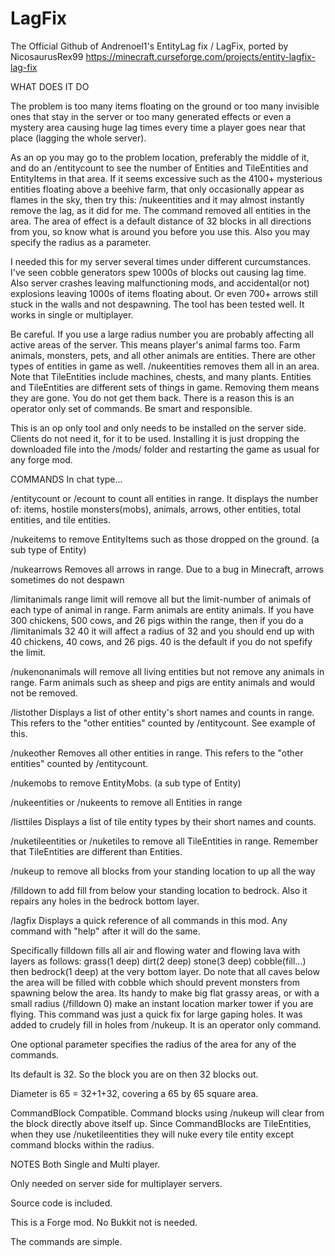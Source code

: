 # LagFix
The Official Github of Andrenoel1's EntityLag fix / LagFix, ported by NicosaurusRex99
https://minecraft.curseforge.com/projects/entity-lagfix-lag-fix

WHAT DOES IT DO
 
The problem is too many items floating on the ground or too many invisible ones that stay in the server or too many generated effects or even a mystery area causing huge lag times every time a player goes near that place (lagging the whole server).
 
As an op you may go to the problem location, preferably the middle of it, and do an /entitycount to see the number of Entities and TileEntities and EntityItems in that area. If it seems excessive such as the 4100+ mysterious entities floating above a beehive farm, that only occasionally appear as flames in the sky, then try this: /nukeentities and it may almost instantly remove the lag, as it did for me. The command removed all entities in the area. The area of effect is a default distance of 32 blocks in all directions from you, so know what is around you before you use this. Also you may specify the radius as a parameter.
 
I needed this for my server several times under different curcumstances. I've seen cobble generators spew 1000s of blocks out causing lag time. Also server crashes leaving malfunctioning mods, and accidental(or not) explosions leaving 1000s of items floating about. Or even 700+ arrows still stuck in the walls and not despawning. The tool has been tested well. It works in single or multiplayer.
 
Be careful. If you use a large radius number you are probably affecting all active areas of the server. This means player's animal farms too. Farm animals, monsters, pets, and all other animals are entities. There are other types of entities in game as well. /nukeentities removes them all in an area. Note that TileEntities include machines, chests, and many plants. Entities and TileEntities are different sets of things in game. Removing them means they are gone. You do not get them back. There is a reason this is an operator only set of commands. Be smart and responsible.
 
This is an op only tool and only needs to be installed on the server side. Clients do not need it, for it to be used. Installing it is just dropping the downloaded file into the /mods/ folder and restarting the game as usual for any forge mod.
 
COMMANDS
In chat type...
 
/entitycount or /ecount to count all entities in range. It displays the number of: items, hostile monsters(mobs), animals, arrows, other entities, total entities, and tile entities.
 
/nukeitems to remove EntityItems such as those dropped on the ground. (a sub type of Entity)

/nukearrows Removes all arrows in range. Due to a bug in Minecraft, arrows sometimes do not despawn

/limitanimals range limit will remove all but the limit-number of animals of each type of animal in range. Farm animals are entity animals. If you have 300 chickens, 500 cows, and 26 pigs within the range, then if you do a /limitanimals 32 40 it will affect a radius of 32 and you should end up with 40 chickens, 40 cows, and 26 pigs. 40 is the default if you do not spefify the limit.

/nukenonanimals will remove all living entities but not remove any animals in range. Farm animals such as sheep and pigs are entity animals and would not be removed.
 
/listother Displays a list of other entity's short names and counts in range. This refers to the "other entities" counted by /entitycount. See example of this.
 
/nukeother Removes all other entities in range. This refers to the "other entities" counted by /entitycount.
 
/nukemobs to remove EntityMobs. (a sub type of Entity)
 
/nukeentities or /nukeents to remove all Entities in range

/listtiles Displays a list of tile entity types by their short names and counts.

/nuketileentities or /nuketiles to remove all TileEntities in range. Remember that TileEntities are different than Entities.

/nukeup to remove all blocks from your standing location to up all the way

/filldown to add fill from below your standing location to bedrock. Also it repairs any holes in the bedrock bottom layer.

 

/lagfix Displays a quick reference of all commands in this mod. Any command with "help" after it will do the same.

 

Specifically filldown fills all air and flowing water and flowing lava with layers as follows: grass(1 deep) dirt(2 deep) stone(3 deep) cobble(fill...) then bedrock(1 deep) at the very bottom layer. Do note that all caves below the area will be filled with cobble which should prevent monsters from spawning below the area. Its handy to make big flat grassy areas, or with a small radius (/filldown 0) make an instant location marker tower if you are flying. This command was just a quick fix for large gaping holes. It was added to crudely fill in holes from /nukeup. It is an operator only command.

 

One optional parameter specifies the radius of the area for any of the commands.

Its default is 32. So the block you are on then 32 blocks out.

Diameter is 65 = 32+1+32, covering a 65 by 65 square area.

 

CommandBlock Compatible. Command blocks using /nukeup will clear from the block directly above itself up. Since CommandBlocks are TileEntities, when they use /nuketileentities they will nuke every tile entity except command blocks within the radius.

 

NOTES
Both Single and Multi player.

Only needed on server side for multiplayer servers.

Source code is included.

This is a Forge mod. No Bukkit not is needed.

The commands are simple.

 
